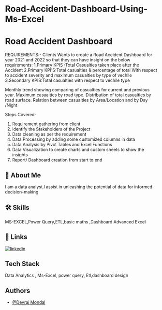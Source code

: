 # Road-Accident-Dashboard-Using-Ms-Excel


# Road Accident Dashboard

REQUIREMENTS:-
Clients Wants to create a Road Accident Dashboard for year 2021 and 2022 so that they can have insight on the below requirements:
1.Primary KPIS :Total Casualties taken place after the Accident
2.Primary KPI'S:Total casualties & percentage of total With respect to accident severity and maximum casualties by type of vechile
3.Secondary KPIS:Total casualties with respect to vechile type

Monthly trend showing  comparing of casualties for current and previous year.
Maximum casualties by road type.
Distribution of total casualties by road surface.
Relation between casualties by Area/Location and by Day /Night
 



Steps Covered-
1. Requirement gathering from client
2. Identify the Stakeholders of the Project
3. Data cleaning as per the requirement
4. Data Processing by adding some customized columns in data
5. Data Analysis by Pivot Tables and Excel Functions
6. Data Visualization to create charts and custom sheets to show the insights
7. Report/ Dashboard creation from start to end

## 🚀 About Me
I am a data analyst.I assist in unleashing the potential of data for informed decision-making


## 🛠 Skills
MS-EXCEL,Power Query,ETL,basic maths ,Dashboard
Advanced Excel

## 🔗 Links
[![linkedin](https://img.shields.io/badge/linkedin-0A66C2?style=for-the-badge&logo=linkedin&logoColor=white)](https://www.linkedin.com/in/devrajmondal5/)


## Tech Stack

 Data Analytics , Ms-Excel, power query, Etl,dashboard design


## Authors

- [@Devraj Mondal](https://github.com/devraj-mondal)



